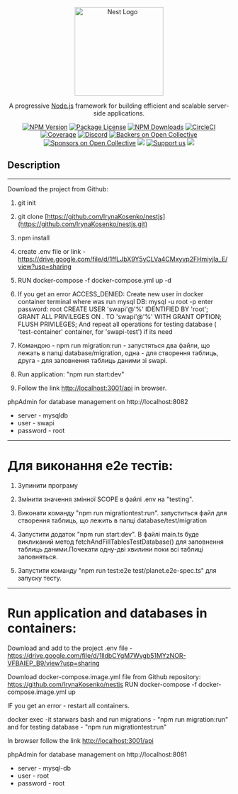 <p align="center">
  <a href="http://nestjs.com/" target="blank"><img src="https://nestjs.com/img/logo-small.svg" width="200" alt="Nest Logo" /></a>
</p>

[circleci-image]: https://img.shields.io/circleci/build/github/nestjs/nest/master?token=abc123def456
[circleci-url]: https://circleci.com/gh/nestjs/nest

  <p align="center">A progressive <a href="http://nodejs.org" target="_blank">Node.js</a> framework for building efficient and scalable server-side applications.</p>
    <p align="center">
<a href="https://www.npmjs.com/~nestjscore" target="_blank"><img src="https://img.shields.io/npm/v/@nestjs/core.svg" alt="NPM Version" /></a>
<a href="https://www.npmjs.com/~nestjscore" target="_blank"><img src="https://img.shields.io/npm/l/@nestjs/core.svg" alt="Package License" /></a>
<a href="https://www.npmjs.com/~nestjscore" target="_blank"><img src="https://img.shields.io/npm/dm/@nestjs/common.svg" alt="NPM Downloads" /></a>
<a href="https://circleci.com/gh/nestjs/nest" target="_blank"><img src="https://img.shields.io/circleci/build/github/nestjs/nest/master" alt="CircleCI" /></a>
<a href="https://coveralls.io/github/nestjs/nest?branch=master" target="_blank"><img src="https://coveralls.io/repos/github/nestjs/nest/badge.svg?branch=master#9" alt="Coverage" /></a>
<a href="https://discord.gg/G7Qnnhy" target="_blank"><img src="https://img.shields.io/badge/discord-online-brightgreen.svg" alt="Discord"/></a>
<a href="https://opencollective.com/nest#backer" target="_blank"><img src="https://opencollective.com/nest/backers/badge.svg" alt="Backers on Open Collective" /></a>
<a href="https://opencollective.com/nest#sponsor" target="_blank"><img src="https://opencollective.com/nest/sponsors/badge.svg" alt="Sponsors on Open Collective" /></a>
  <a href="https://paypal.me/kamilmysliwiec" target="_blank"><img src="https://img.shields.io/badge/Donate-PayPal-ff3f59.svg"/></a>
    <a href="https://opencollective.com/nest#sponsor"  target="_blank"><img src="https://img.shields.io/badge/Support%20us-Open%20Collective-41B883.svg" alt="Support us"></a>
  <a href="https://twitter.com/nestframework" target="_blank"><img src="https://img.shields.io/twitter/follow/nestframework.svg?style=social&label=Follow"></a>
</p>
  <!--[![Backers on Open Collective](https://opencollective.com/nest/backers/badge.svg)](https://opencollective.com/nest#backer)
  [![Sponsors on Open Collective](https://opencollective.com/nest/sponsors/badge.svg)](https://opencollective.com/nest#sponsor)-->

## Description

---------------------------------------------------------------------------------------------------------------

Download the project from Github:

1. git init
2. git clone [https://github.com/IrynaKosenko/nestjs](https://github.com/IrynaKosenko/nestjs.git)
3. npm install
4. create .env file or link - <https://drive.google.com/file/d/1ffLJbX9Y5yCLVa4CMxyvp2FHmiyjla_E/view?usp=sharing>
5. RUN docker-compose -f docker-compose.yml up -d
6. If you get an error ACCESS_DENIED:
Create new user in docker container terminal where was run mysql DB: 
mysql -u root -p
enter password: root
CREATE USER 'swapi'@'%' IDENTIFIED BY 'root';
GRANT ALL PRIVILEGES ON *.* TO 'swapi'@'%' WITH GRANT OPTION;
FLUSH PRIVILEGES;
Аnd repeat all operations for testing database ( 'test-container' container, for 'swapi-test') if its need

7. Командою - npm run migration:run - запустяться два файли, що лежать в папці database/migration, одна - для створення таблиць, друга - для заповнення таблиць даними зі swapi.
8. Run application: "npm run start:dev"
9. Follow the link <http://localhost:3001/api> in browser.

phpAdmin for database management on http://localhost:8082
- server - mysqldb
- user - swapi
- password - root

---------------------------------------------------------------------------------------------------------------

# Для виконання е2е тестів:
1. Зупинити програму

2. Змінити значення змінної SCOPE в файлі .env на "testing".

4. Виконати команду "npm run migrationtest:run". запуститься файл для створення таблиць, що лежить в папці database/test/migration

5. Запустити додаток "npm run start:dev". В файлі main.ts буде викликаний метод fetchAndFillTablesTestDatabase() для заповнення таблиць даними.Почекати одну-дві хвилини поки всі таблиці заповняться.

6. Запустити команду "npm run test:e2e test/planet.e2e-spec.ts" для запуску тесту.

--------------------------------------------------------------------------------------------------------------

# Run application and databases in containers:

Download and add to the project .env file - <https://drive.google.com/file/d/1lldbCYgM7Wvgb51MYzNOR-VFBAIEP_B9/view?usp=sharing>

Download docker-compose.image.yml file from Github repository: <https://github.com/IrynaKosenko/nestjs>
RUN docker-compose -f docker-compose.image.yml up

IF you get an error - restart all containers.

docker exec -it starwars bash
and run migrations  -  "npm run migration:run"
and for testing database - "npm run migrationtest:run"

In browser follow the link <http://localhost:3001/api>

phpAdmin for database management on http://localhost:8081
- server - mysql-db
- user - root
- password - root
